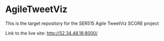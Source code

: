 # AgileTweetViz
This is the target repository for the SER515 Agile TweetViz SCORE project

Link to the live site: http://52.34.48.18:8000/
